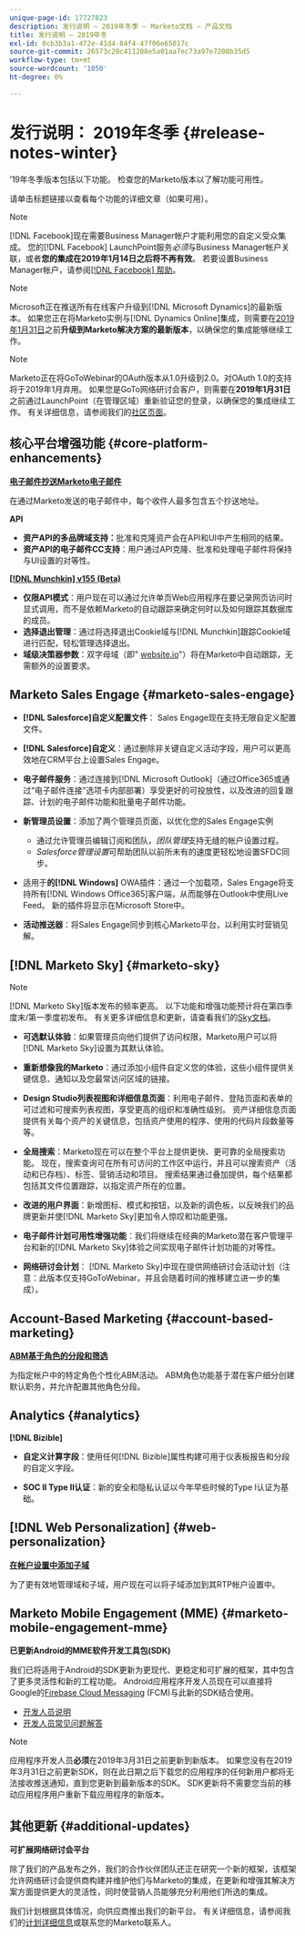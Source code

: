 ```yaml
---
unique-page-id: 17727823
description: 发行说明 — 2019年冬季 — Marketo文档 — 产品文档
title: 发行说明 — 2019年冬
exl-id: 0cb3b3a1-472e-41d4-84f4-47f06e65017c
source-git-commit: 26573c20c411208e5a01aa7ec73a97e7208b35d5
workflow-type: tm+mt
source-wordcount: '1050'
ht-degree: 0%

---
```


# 发行说明： 2019年冬季 {#release-notes-winter}

’19年冬季版本包括以下功能。 检查您的Marketo版本以了解功能可用性。

请单击标题链接以查看每个功能的详细文章（如果可用）。

>[!NOTE]
>
>[!DNL Facebook]现在需要Business Manager帐户才能利用您的自定义受众集成。 您的[!DNL Facebook] LaunchPoint服务&#x200B;*必须*&#x200B;与Business Manager帐户关联，或者&#x200B;**您的集成在2019年1月14日之后将不再有效**。 若要设置Business Manager帐户，请参阅[[!DNL Facebook] 帮助](https://www.facebook.com/business/help/1710077379203657)。

>[!NOTE]
>
>Microsoft正在推送所有在线客户升级到[!DNL Microsoft Dynamics]的最新版本。 如果您正在将Marketo实例与[!DNL Dynamics Online]集成，则需要在[2019年1月31日](/help/marketo/product-docs/crm-sync/microsoft-dynamics-sync/sync-setup/update-the-marketo-solution-for-microsoft-dynamics.md)之前&#x200B;**升级到Marketo解决方案的最新版本**，以确保您的集成能够继续工作。

>[!NOTE]
>
>Marketo正在将GoToWebinar的OAuth版本从1.0升级到2.0。对OAuth 1.0的支持将于2019年1月弃用。 如果您是GoTo网络研讨会客户，则需要在&#x200B;**2019年1月31日**&#x200B;之前通过LaunchPoint（在管理区域）重新验证您的登录，以确保您的集成继续工作。 有关详细信息，请参阅我们的[社区页面](https://nation.marketo.com/docs/DOC-6739-gotowebinar-authentication-change-take-action-before-1312019)。

## 核心平台增强功能 {#core-platform-enhancements}

**[电子邮件抄送Marketo电子邮件](/help/marketo/product-docs/email-marketing/general/email-cc.md)**

在通过Marketo发送的电子邮件中，每个收件人最多包含五个抄送地址。

**API**

* **资产API的多品牌域支持：**&#x200B;批准和克隆资产会在API和UI中产生相同的结果。
* **资产API的电子邮件CC支持**：用户通过API克隆、批准和处理电子邮件将保持与UI设置的对等性。

**[[!DNL Munchkin] v155 (Beta)](https://developers.marketo.com/javascript-api/lead-tracking/configuration/)**

* **仅限API模式**：用户现在可以通过允许单页Web应用程序在要记录网页访问时显式调用，而不是依赖Marketo的自动跟踪来确定何时以及如何跟踪其数据库的成员。
* **选择退出管理**：通过将选择退出Cookie域与[!DNL Munchkin]跟踪Cookie域进行匹配，轻松管理选择退出。
* **域级决策器参数**：双字母域（即&quot; [website.io](https://website.io)&quot;）将在Marketo中自动跟踪，无需额外的设置要求。

## Marketo Sales Engage {#marketo-sales-engage}

* **[!DNL Salesforce]自定义配置文件**： Sales Engage现在支持无限自定义配置文件。

* **[!DNL Salesforce]自定义**：通过删除非关键自定义活动字段，用户可以更高效地在CRM平台上设置Sales Engage。
* **电子邮件服务**：通过连接到[!DNL Microsoft Outlook]（通过Office365或通过“电子邮件连接”选项卡内部部署）享受更好的可投放性，以及改进的回复跟踪、计划的电子邮件功能和批量电子邮件功能。
* **新管理员设置**：添加了两个管理员页面，以优化您的Sales Engage实例

   * 通过允许管理员编辑订阅和团队，_团队管理_&#x200B;支持无缝的帐户设置过程。
   * _Salesforce管理设置_&#x200B;可帮助团队以前所未有的速度更轻松地设置SFDC同步。

* 适用于&#x200B;**的[!DNL Windows]** OWA插件：通过一个加载项，Sales Engage将支持所有[!DNL Windows Office365]客户端，从而能够在Outlook中使用Live Feed。 新的插件将显示在Microsoft Store中。
* **活动推送器**：将Sales Engage同步到核心Marketo平台，以利用实时营销见解。

## [!DNL Marketo Sky] {#marketo-sky}

>[!NOTE]
>
>[!DNL Marketo Sky]版本发布的频率更高。 以下功能和增强功能预计将在第四季度末/第一季度初发布。 有关更多详细信息和更新，请查看我们的[Sky文档](https://help.marketo.com/)。

* **可选默认体验**：如果管理员向他们提供了访问权限，Marketo用户可以将[!DNL Marketo Sky]设置为其默认体验。

* **重新想像我的Marketo**：通过添加小组件自定义您的体验，这些小组件提供关键信息、通知以及您最常访问区域的链接。

* **Design Studio列表视图和详细信息页面**：利用电子邮件、登陆页面和表单的可过滤和可搜索列表视图，享受更高的组织和准确性级别。 资产详细信息页面提供有关每个资产的关键信息，包括资产使用的程序、使用的代码片段数量等等。

* **全局搜索**：Marketo现在可以在整个平台上提供更快、更可靠的全局搜索功能。 现在，搜索查询可在所有可访问的工作区中运行，并且可以搜索资产（活动和已存档）、标签、营销活动和项目。 搜索结果通过叠加提供，每个结果都包括其文件位置跟踪，以指定资产所在的位置。

* **改进的用户界面**：新增图标、模式和按钮，以及新的调色板，以反映我们的品牌更新并使[!DNL Marketo Sky]更加令人惊叹和功能更强。

* **电子邮件计划可用性增强功能**：我们将继续在经典的Marketo潜在客户管理平台和新的[!DNL Marketo Sky]体验之间实现电子邮件计划功能的对等性。
* **网络研讨会计划**： [!DNL Marketo Sky]中现在提供网络研讨会活动计划（注意：此版本仅支持GoToWebinar，并且会随着时间的推移建立进一步的集成）。

## Account-Based Marketing {#account-based-marketing}

**[ABM基于角色的分段和筛选](/help/marketo/product-docs/target-account-management/using-personas.md)**

为指定帐户中的特定角色个性化ABM活动。 ABM角色功能基于潜在客户细分创建默认职务，并允许配置其他角色分段。

## Analytics {#analytics}

**[!DNL Bizible]**

* **自定义计算字段**：使用任何[!DNL Bizible]属性构建可用于仪表板报告和分段的自定义字段。

* **SOC II Type II认证**：新的安全和隐私认证以今年早些时候的Type I认证为基础。

## [!DNL Web Personalization] {#web-personalization}

**[在帐户设置中添加子域](/help/marketo/product-docs/web-personalization/getting-started/workspaces-in-web-personalization.md)**

为了更有效地管理域和子域，用户现在可以将子域添加到其RTP帐户设置中。

## Marketo Mobile Engagement (MME) {#marketo-mobile-engagement-mme}

**已更新Android的MME软件开发工具包(SDK)**

我们已将适用于Android的SDK更新为更现代、更稳定和可扩展的框架，其中包含了更多灵活性和新的工程功能。 Android应用程序开发人员现在可以直接将Google的[Firebase Cloud Messaging](https://firebase.google.com/docs/cloud-messaging/) (FCM)与此新的SDK结合使用。

* [开发人员说明](https://developers.marketo.com/mobile/installation/#android_adding_fcm_to_your_application)
* [开发人员常见问题解答](https://developers.marketo.com/mobile/installation/#android_fcm_faq)

>[!NOTE]
>
>应用程序开发人员&#x200B;**必须**&#x200B;在2019年3月31日之前更新到新版本。 如果您没有在2019年3月31日之前更新SDK，则在此日期之后下载您的应用程序的任何新用户都将无法接收推送通知，直到您更新到最新版本的SDK。 SDK更新将不需要您当前的移动应用程序用户重新下载应用程序的新版本。

## 其他更新 {#additional-updates}

**可扩展网络研讨会平台**

除了我们的产品发布之外，我们的合作伙伴团队还正在研究一个新的框架，该框架允许网络研讨会提供商构建并维护他们与Marketo的集成，在更新和增强其解决方案方面提供更大的灵活性，同时使营销人员能够充分利用他们所选的集成。

我们计划根据具体情况，向供应商推出我们的新平台。 有关详细信息，请参阅我们的[计划详细信息](https://www.marketo.com/why-marketo/partners/technology/)或联系您的Marketo联系人。
